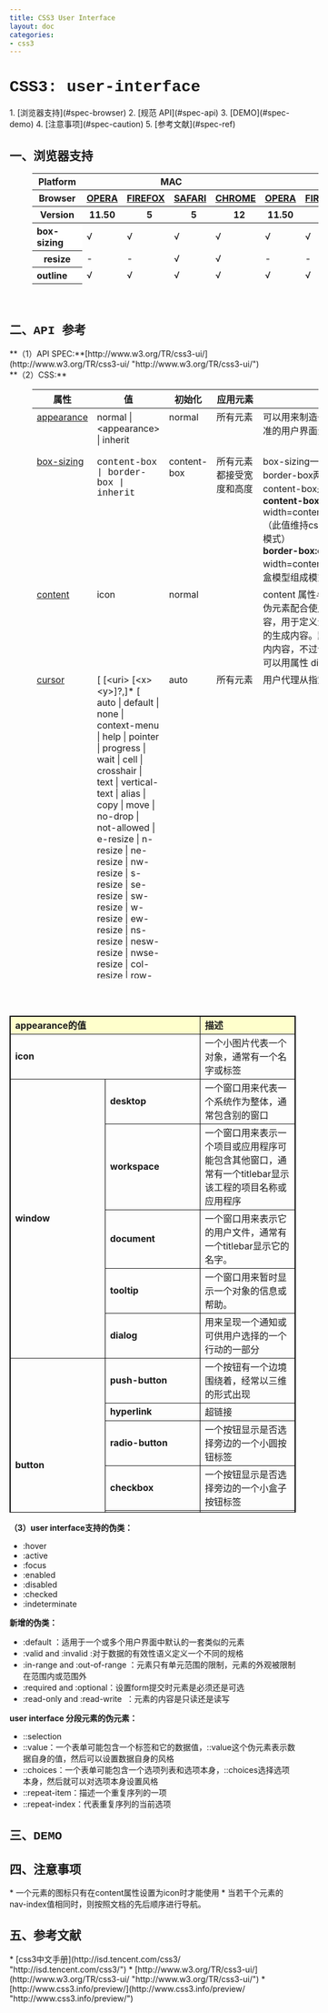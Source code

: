 ```yaml
---
title: CSS3 User Interface
layout: doc
categories:
- css3
---
```


<h1 style="font-family:Courier New">CSS3: user-interface</h1>
1. [浏览器支持](#spec-browser)
2. [规范 API](#spec-api)
3. [DEMO](#spec-demo)
4. [注意事项](#spec-caution)
5. [参考文献](#spec-ref)

<h2 id="spec-browser" style="font-family:Courier New">一、浏览器支持</h2>
<table class="litmus-browser-support-results zeroBorder" style="margin-left:40px" summary="Browser support for HTML5 Forms Inputs" height="197" width="920">
<tbody>
<tr>
<th class="primary-heading" scope="row"><span class="offScreen">Platform</span></th>
<th class="primary-heading" colspan="4" scope="colgroup">MAC</th>
<th class="primary-heading" colspan="5" scope="colgroup">WIN</th>
<th class="offScreen">%</th>
</tr>
<tr>
<th class="row-heading secondary-heading" scope="row"><span class="offScreen">Browser</span></th>
<th class="browser-id browser-opera secondary-heading" colspan="1" scope="col"><a href="http://www.opera.com/browser/" target="_blank" title="Download the Opera web browser">OPERA</a></th>
<th class="browser-firefox browser-id secondary-heading" colspan="1" scope="col"><a href="http://www.mozilla-europe.org/en/firefox/" target="_blank" title="Download the Firefox web browser">FIREFOX</a></th>
<th class="browser-id browser-safari secondary-heading" colspan="1" scope="col"><a href="http://www.apple.com/safari/download/" target="_blank" title="Download the Safari web browser">SAFARI</a></th>
<th class="browser-chrome browser-id secondary-heading" colspan="1" scope="col"><a href="http://www.google.com/chrome/" target="_blank" title="Download the Chrome web browser">CHROME</a></th>
<th class="browser-id browser-opera secondary-heading" colspan="1" scope="col"><a href="http://www.opera.com/browser/" target="_blank" title="Download the Opera web browser">OPERA</a></th>
<th class="browser-firefox browser-id secondary-heading" colspan="1" scope="colgroup"><a href="http://www.mozilla-europe.org/en/firefox/" target="_blank" title="Download the Firefox web browser">FIREFOX</a></th>
<th class="browser-id browser-safari secondary-heading" colspan="1" scope="col"><a href="http://www.apple.com/safari/download/" target="_blank" title="Download the Safari web browser">SAFARI</a></th>
<th class="browser-id browser-ie secondary-heading" colspan="1" scope="colgroup"><a href="http://www.microsoft.com/ie/" target="_blank" title="Download the Ie web browser">IE</a></th>
<th class="browser-chrome browser-id secondary-heading" colspan="1" scope="colgroup"><a href="http://www.google.com/chrome/" target="_blank" title="Download the Chrome web browser">CHROME</a></th>
<th class="offScreen">&nbsp;</th>
</tr>
<tr>
<th class="row-heading tertiary-heading" scope="row"><span class="offScreen">Version</span></th>
<th class="tertiary-heading" scope="col"> 11.50 </th>
<th class="tertiary-heading" scope="col">&nbsp;&nbsp; 5 </th>
<th class="tertiary-heading" scope="col">&nbsp;&nbsp; 5 </th>
<th class="tertiary-heading" scope="col">&nbsp;&nbsp; 12 </th>
<th class="tertiary-heading" scope="col"> 11.50 </th>
<th class="tertiary-heading" scope="col">&nbsp;&nbsp;&nbsp; 5<br>
</th>
<th class="tertiary-heading" scope="col">&nbsp;&nbsp; 5 </th>
<th class="tertiary-heading" scope="col">&nbsp;9<br>
</th>
<th class="tertiary-heading" scope="col">&nbsp;&nbsp; 12<br>
</th>
<th class="offScreen">&nbsp;</th>
</tr>
</tbody>
 
<tbody>
<tr>
<th style="text-align:left" bgcolor="#ffffff">box-sizing<br>
</th>
<td>√<br>
</td>
<td>√<br>
</td>
<td>√<br>
</td>
<td>√<br>
</td>
<td>√<br>
</td>
<td>√<br>
</td>
<td>√<br>
</td>
<td>√<br>
</td>
<td>√<br>
</td>
<td>100%<br>
</td>
</tr>
<tr>
<th class="row-heading" scope="row">resize<br>
</th>
<td>-<br>
</td>
<td>-<br>
</td>
<td class="supported">√</td>
<td class="supported">√</td>
<td>-</td>
<td>-<br>
</td>
<td class="supported">√</td>
<td>-<br>
</td>
<td class="supported">√</td>
<td class="grade-limited support-grade">44%<br>
</td>
</tr>
<tr>
<th style="text-align:left" bgcolor="#ffffff">outline<br>
</th>
<td>√<br>
</td>
<td>√<br>
</td>
<td>√<br>
</td>
<td>√<br>
</td>
<td>√<br>
</td>
<td>√<br>
</td>
<td>√<br>
</td>
<td>√<br>
</td>
<td>√<br>
</td>
<td>100%<br>
</td>
</tr>
<tr>
<th style="text-align:left" bgcolor="#ffffff">nav-up、nav-right、na-bottom、nav-left<br>
</th>
<td>√<br>
</td>
<td>√<br>
</td>
<td>√<br>
</td>
<td>√<br>
</td>
<td>√<br>
</td>
<td>√<br>
</td>
<td>√<br>
</td>
<td>√<br>
</td>
<td>√<br>
</td>
<td>100%<br>
</td>
</tr>
</tbody>
</table>
<br>
<h2 id="spec-api" style="font-family:Courier New">二、API 参考</h2>
**（1）API SPEC:**[http://www.w3.org/TR/css3-ui/](http://www.w3.org/TR/css3-ui/ "http://www.w3.org/TR/css3-ui/")<br/>
**（2）CSS:**
<table class="proptable zeroBorder" style="margin-left:40px" height="1036" width="920">
<tbody>
<tr>
<th>属性<br>
</th>
<th>值<br>
</th>
<th>初始化<br>
</th>
<th>应用元素<br>
</th>
<th>描述<br>
</th>
<th>类型<br>
</th>
</tr>
</tbody>
 
<tbody>
<tr valign="baseline">
<td style="text-align:left"><a href="https://developer.mozilla.org/en/CSS/-moz-border-top-colors" id="agb-" title="https://developer.mozilla.org/en/CSS/-moz-border-top-colors"></a><a href="http://www.w3.org/TR/css3-ui/#appearance0">appearance</a></td>
<td style="text-align:left">normal | &lt;appearance&gt; | inherit </td>
<td style="text-align:left">normal <br>
</td>
<td style="text-align:left">所有元素<br>
<br>
</td>
<td style="text-align:left">可以用来制造一个元素看起来像标准的用户界面元素的平台<br>
</td>
<td style="text-align:left">视觉、互动<br>
</td>
</tr>
<tr valign="baseline">
<td style="text-align:left"><a href="http://www.w3.org/TR/css3-ui/#box-sizing0">box-sizing</a><br>
</td>
<td style="text-align:left"><font face="Courier New">content-box | border-box | inherit </font></td>
<td style="text-align:left">content-box <br>
</td>
<td style="text-align:left">所有元素都接受宽度和高度</td>
<td style="text-align:left">box-sizing一共有content-box和border-box两个属性，其中content-box是默认属性：<br>
<b>content-box:</b> element width=content+border+padding（此值维持css2.1盒模型的组成模式）<br>
<b>border-box:</b>element width=content（此值改变css2.1盒模型组成模式）<br>
</td>
<td style="text-align:left">视觉<br>
</td>
</tr>
<tr valign="baseline">
<td style="text-align:left"><a href="http://www.w3.org/TR/css3-background/#border-radius" id="tpqh" title="http://www.w3.org/TR/css3-background/#border-radius"></a><a href="http://www.w3.org/TR/css3-ui/#content">content</a></td>
<td style="text-align:left">icon </td>
<td style="text-align:left"> normal<br>
</td>
<td style="text-align:left"><br>
</td>
<td style="text-align:left">
<div class="cont">content 属性与 :befor 及 :after 伪元素配合使用，来插入生成内容，用于定义元素之前或之后放置的生成内容。默认地，这往往是行内内容，不过该内容创建的框类型可以用属性 display 控制。<br>
</div>
</td>
<td style="text-align:left">视觉<br>
</td>
</tr>
<tr valign="baseline">
<td style="text-align:left"><a href="http://www.w3.org/TR/css3-ui/#cursor0">cursor</a><br>
</td>
<td style="text-align:left"> [ [&lt;uri&gt; [&lt;x&gt; &lt;y&gt;]?,]* [ auto | default | none | context-menu | help | pointer | progress | wait | cell | crosshair | text | vertical-text | alias | copy | move | no-drop | not-allowed | e-resize | n-resize | ne-resize | nw-resize | s-resize | se-resize | sw-resize | w-resize | ew-resize | ns-resize | nesw-resize | nwse-resize | col-resize | row-resize | all-scroll ] ] | inherit </td>
<td style="text-align:left">auto <br>
</td>
<td style="text-align:left">所有元素</td>
<td style="text-align:left">
<div class="cont">用户代理从指定的资源检索光标<br>
</div>
</td>
<td style="text-align:left">视觉、互动</td>
</tr>
<tr valign="baseline">
<td style="text-align:left"><a href="http://www.w3.org/TR/css3-ui/#font">font</a><br>
</td>
<td style="text-align:left">&lt;appearance&gt; | status-bar | message-box | caption | small-caption | inherit <br>
</td>
<td style="text-align:left"><br>
</td>
<td style="text-align:left">所有元素<br>
</td>
<td style="text-align:left">
<p>设置字体元素的样式，新增的appearance的值允许设置字体文本一样设置系统控制的样式<br>
</p>
</td>
<td style="text-align:left">视觉 </td>
</tr>
<tr>
<td style="text-align:left"><a href="http://www.w3.org/TR/css3-ui/#icon">icon</a><br>
</td>
<td style="text-align:left">auto | &lt;uri&gt; [, &lt;uri&gt;]* | inherit <br>
</td>
<td style="text-align:left">auto <br>
</td>
<td style="text-align:left">所有元素<br>
</td>
<td style="text-align:left">允许设置任意元素一个对等的图标，<font color="#ff0000">注意：一个元素的图标只有在content属性设置为icon时才能使用</font><br>
</td>
<td style="text-align:left">全部<br>
</td>
</tr>
<tr>
<td style="text-align:left"><a href="http://www.w3.org/TR/css3-ui/#nav-index0">nav-index</a><br>
</td>
<td style="text-align:left">auto | &lt;number&gt; | inherit <br>
</td>
<td style="text-align:left">auto <br>
</td>
<td style="text-align:left">所有使能元素<br>
</td>
<td style="text-align:left">
<p>指定了元素的导航顺序。'1'意味着最先被导航。<font color="#ff0000">当若干个元素的nav-index值相同时，则按照文档的先后顺序进行导航。</font><br>
</p>
</td>
<td style="text-align:left">互动<br>
</td>
</tr>
<tr>
<td style="text-align:left"><span class="property"><a href="http://www.w3.org/TR/css3-ui/#nav-up">nav-up</a></span>, <span class="property"><a href="http://www.w3.org/TR/css3-ui/#nav-right">nav-right</a></span>, <span class="property"><a href="http://www.w3.org/TR/css3-ui/#nav-down">nav-down</a></span>, <span class="property"><a href="http://www.w3.org/TR/css3-ui/#nav-left">nav-left</a></span><br>
</td>
<td style="text-align:left">auto | &lt;id&gt; [ current | root | &lt;target-name&gt; ]? | inherit <br>
</td>
<td style="text-align:left">auto <br>
</td>
<td style="text-align:left">所有使能元素<br>
</td>
<td style="text-align:left">定向聚焦导航栏<br>
</td>
<td style="text-align:left">互动<br>
</td>
</tr>
<tr>
<td style="text-align:left"><a href="http://www.w3.org/TR/css3-ui/#outline0">outline</a><br>
</td>
<td style="text-align:left">[ &lt;'outline-color'&gt; || &lt;'outline-style'&gt; || &lt;'outline-width'&gt; ] | inherit <br>
</td>
<td style="text-align:left">自定义<br>
</td>
<td style="text-align:left">所有元素<br>
</td>
<td style="text-align:left">
<ol><li>outline （轮廓）是给元素周围绘制轮廓外边框，通过设置一个数值使边框边缘的外围偏移，可起到突出元素的作用。 </li>
<li>outline 属性可设置元素周围的轮廓线。 </li>
<li>轮廓线不会占据空间，也不一定是矩形。 </li>
<li>outline 属性是一个简写属性，用于设置元素周围的轮廓线</li>
</ol>
<br>
</td>
<td style="text-align:left">视觉<br>
</td>
</tr>
<tr>
<td style="text-align:left"><a href="http://www.w3.org/TR/css3-ui/#outline-color0">outline-color</a><br>
</td>
<td style="text-align:left">&lt;color&gt; | invert | inherit <br>
</td>
<td style="text-align:left">invert <br>
</td>
<td style="text-align:left">所有元素<br>
</td>
<td style="text-align:left">指定轮廓边框颜色 <br>
</td>
<td style="text-align:left">视<br>
<br>
<br>
 觉<br>
</td>
</tr>
<tr>
<td style="text-align:left"><a href="http://www.w3.org/TR/css3-ui/#outline-offset0">outline-offset</a><br>
</td>
<td style="text-align:left">&lt;length&gt; | inherit <br>
</td>
<td style="text-align:left">0 <br>
</td>
<td style="text-align:left">所有元素<br>
</td>
<td style="text-align:left">指定轮廓边框偏移位置的数值<br>
</td>
<td style="text-align:left">视觉<br>
</td>
</tr>
<tr>
<td style="text-align:left"><a href="http://www.w3.org/TR/css3-ui/#outline-style0">outline-style</a><br>
</td>
<td style="text-align:left">auto | &lt;border-style&gt; | inherit <br>
</td>
<td style="text-align:left">none <br>
</td>
<td style="text-align:left">所有元素<br>
</td>
<td style="text-align:left">指定轮廓边框轮廓<br>
</td>
<td style="text-align:left">视觉<br>
</td>
</tr>
<tr>
<td style="text-align:left"><a href="http://www.w3.org/TR/css3-ui/#outline-width0">outline-width</a><br>
</td>
<td style="text-align:left">&lt;border-width&gt; | inherit <br>
</td>
<td style="text-align:left">medium <br>
</td>
<td style="text-align:left">所有元素<br>
</td>
<td style="text-align:left"><br>
 指定轮廓边框宽度<br>
</td>
<td style="text-align:left">视觉<br>
</td>
</tr>
<tr>
<td style="text-align:left"><a href="http://www.w3.org/TR/css3-ui/#resize0">resize</a><br>
</td>
<td style="text-align:left">none | both | horizontal | vertical | inherit <br>
</td>
<td style="text-align:left">none <br>
</td>
<td style="text-align:left">overflow属性值中除去visible<br>
</td>
<td style="text-align:left">它允许浏览者可以重新改变元素的大小。目前只有webkit内核的浏览器支持<br>
</td>
<td style="text-align:left">视觉<br>
</td>
</tr>
</tbody>
</table>
<b><br>
<br>
</b>
<table id="eqvn" border="1" bordercolor="#000000" cellpadding="3" cellspacing="0" height="874" width="920">
<tbody>
<tr>
<td bgcolor="#ffffcc" colspan="2"><b>appearance的值<br>
</b></td>
<td bgcolor="#ffffcc" width="33.333333333333336%"><b>描述<br>
</b></td>
</tr>
<tr>
<td colspan="2"><b>icon</b><br>
</td>
<td width="33.333333333333336%">一个小图片代表一个对象，通常有一个名字或标签<br>
</td>
</tr>
<tr>
<td rowspan="5"><b>window</b><br>
</td>
<td width="33.333333333333336%"><b>desktop</b><br>
</td>
<td width="33.333333333333336%">一个窗口用来代表一个系统作为整体，通常包含别的窗口<br>
</td>
</tr>
<tr>
<td><b>workspace</b><br>
</td>
<td valign="top" width="33.333333333333336%">一个窗口用来表示一个项目或应用程序可能包含其他窗口，通常有一个titlebar显示该工程的项目名称或应用程序<br>
</td>
</tr>
<tr>
<td><b>document</b><br>
</td>
<td width="33.333333333333336%">一个窗口用来表示它的用户文件，通常有一个titlebar显示它的名字。<br>
</td>
</tr>
<tr>
<td><b>tooltip</b><br>
</td>
<td width="33.333333333333336%">一个窗口用来暂时显示一个对象的信息或帮助。<br>
</td>
</tr>
<tr>
<td><b>dialog</b><br>
</td>
<td width="33.333333333333336%">用来呈现一个通知或可供用户选择的一个行动的一部分<br>
</td>
</tr>
<tr>
<td rowspan="6"><b>button</b><br>
</td>
<td width="33.333333333333336%"><b>push-button</b><br>
</td>
<td width="33.333333333333336%">一个按钮有一个边境围绕着，经常以三维的形式出现<br>
</td>
</tr>
<tr>
<td><b>hyperlink</b><br>
</td>
<td width="33.333333333333336%">超链接<br>
</td>
</tr>
<tr>
<td><b>radio-button</b><br>
</td>
<td valign="top" width="33.333333333333336%">一个按钮显示是否选择旁边的一个小圆按钮标签<br>
</td>
</tr>
<tr>
<td><b>checkbox</b><br>
</td>
<td valign="top" width="33.333333333333336%">一个按钮显示是否选择旁边的一个小盒子按钮标签<br>
</td>
</tr>
<tr>
<td><b>menu-item</b><br>
</td>
<td valign="top" width="33.333333333333336%">在菜单中的选项也可以作为一个嵌套的标签<br>
</td>
</tr>
<tr>
<td><b>tab</b><br>
</td>
<td valign="top" width="33.333333333333336%">标签<br>
</td>
</tr>
<tr>
<td rowspan="8"><b>menue</b><br>
</td>
<td valign="top" width="33.333333333333336%"><b>menubar</b><br>
</td>
<td valign="top" width="33.333333333333336%">菜单条<br>
</td>
</tr>
<tr>
<td><b>pull-down-menu</b><br>
</td>
<td valign="top" width="33.333333333333336%">菜单选项被隐藏起来了，直到用户启动菜单<br>
</td>
</tr>
<tr>
<td><b>pop-up-menu</b><br>
</td>
<td valign="top" width="33.333333333333336%">当前选择的选项未发现直到用户启动菜单<br>
</td>
</tr>
<tr>
<td><b>list-menu</b><br>
</td>
<td valign="top" width="33.333333333333336%">一个编辑选项列表供用户选择<br>
</td>
</tr>
<tr>
<td><b>radio-group</b><br>
</td>
<td valign="top" width="33.333333333333336%">菜单显示为radio-button选项<br>
</td>
</tr>
<tr>
<td><b>checkbox-group</b><br>
</td>
<td valign="top" width="33.333333333333336%">菜单显示为复选框<br>
</td>
</tr>
<tr>
<td><b>outline-tree</b><br>
</td>
<td valign="top" width="33.333333333333336%">通过小工具控制菜单选项的显示和隐藏<br>
</td>
</tr>
<tr>
<td><b>range</b><br>
</td>
<td valign="top" width="33.333333333333336%">控制显示当前选择<br>
</td>
</tr>
<tr>
<td rowspan="3"><b>field</b><br>
</td>
<td valign="top"><b>combo-box</b><br>
</td>
<td valign="top">通过预设值快速进入普通或典型值<br>
</td>
</tr>
<tr>
<td><b>signature</b><br>
</td>
<td valign="top">一个field的进入署名<br>
</td>
</tr>
<tr>
<td><b>password</b><br>
</td>
<td valign="top">一个field的进入密码<br>
</td>
</tr>
</tbody>
</table>

**（3）user interface支持的伪类：**

* :hover
* :active
* :focus
* :enabled
* :disabled
* :checked
* :indeterminate

**新增的伪类：**

* :default ：适用于一个或多个用户界面中默认的一套类似的元素
* :valid and :invalid :对于数据的有效性语义定义一个不同的规格
* :in-range and :out-of-range ：元素只有单元范围的限制，元素的外观被限制在范围内或范围外
* :required and :optional：设置form提交时元素是必须还是可选
* :read-only and :read-write&nbsp; ：元素的内容是只读还是读写

**user interface 分段元素的伪元素：**

* ::selection
* ::value：一个表单可能包含一个标签和它的数据值，::value这个伪元素表示数据自身的值，然后可以设置数据自身的风格
* ::choices：一个表单可能包含一个选项列表和选项本身，::choices选择选项本身，然后就可以对选项本身设置风格
* ::repeat-item：描述一个重复序列的一项
* ::repeat-index：代表重复序列的当前选项

<h2 id="spec-demo" style="font-family:Courier New">三、DEMO</h2>

<h2 id="spec-caution" style="font-family:Courier New">四、注意事项</h2>
* 一个元素的图标只有在content属性设置为icon时才能使用
* 当若干个元素的nav-index值相同时，则按照文档的先后顺序进行导航。

<h2 id="spec-ref" style="font-family:Courier New">五、参考文献</h2>
* [css3中文手册](http://isd.tencent.com/css3/ "http://isd.tencent.com/css3/")
* [http://www.w3.org/TR/css3-ui/](http://www.w3.org/TR/css3-ui/ "http://www.w3.org/TR/css3-ui/")
* [http://www.css3.info/preview/](http://www.css3.info/preview/ "http://www.css3.info/preview/")

